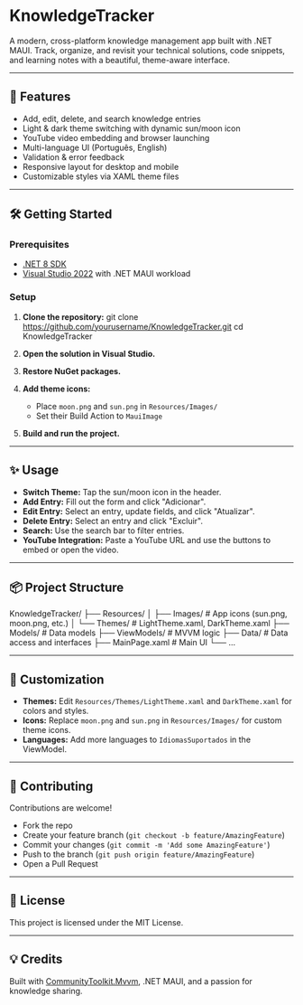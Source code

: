 # KnowledgeTracker

A modern, cross-platform knowledge management app built with .NET MAUI. Track, organize, and revisit your technical solutions, code snippets, and learning notes with a beautiful, theme-aware interface.

---

## 🚀 Features

- Add, edit, delete, and search knowledge entries
- Light & dark theme switching with dynamic sun/moon icon
- YouTube video embedding and browser launching
- Multi-language UI (Português, English)
- Validation & error feedback
- Responsive layout for desktop and mobile
- Customizable styles via XAML theme files

---

## 🛠️ Getting Started

### Prerequisites

- [.NET 8 SDK](https://dotnet.microsoft.com/download/dotnet/8.0)
- [Visual Studio 2022](https://visualstudio.microsoft.com/vs/) with .NET MAUI workload

### Setup

1. **Clone the repository:**
git clone https://github.com/yourusername/KnowledgeTracker.git cd KnowledgeTracker


2. **Open the solution in Visual Studio.**

3. **Restore NuGet packages.**

4. **Add theme icons:**
   - Place `moon.png` and `sun.png` in `Resources/Images/`
   - Set their Build Action to `MauiImage`

5. **Build and run the project.**

---

## ✨ Usage

- **Switch Theme:** Tap the sun/moon icon in the header.
- **Add Entry:** Fill out the form and click "Adicionar".
- **Edit Entry:** Select an entry, update fields, and click "Atualizar".
- **Delete Entry:** Select an entry and click "Excluir".
- **Search:** Use the search bar to filter entries.
- **YouTube Integration:** Paste a YouTube URL and use the buttons to embed or open the video.

---

## 📦 Project Structure

KnowledgeTracker/ ├── Resources/ │   ├── Images/           # App icons (sun.png, moon.png, etc.) │   └── Themes/           # LightTheme.xaml, DarkTheme.xaml ├── Models/               # Data models ├── ViewModels/           # MVVM logic ├── Data/                 # Data access and interfaces ├── MainPage.xaml         # Main UI └── ...


---

## 🧩 Customization

- **Themes:** Edit `Resources/Themes/LightTheme.xaml` and `DarkTheme.xaml` for colors and styles.
- **Icons:** Replace `moon.png` and `sun.png` in `Resources/Images/` for custom theme icons.
- **Languages:** Add more languages to `IdiomasSuportados` in the ViewModel.

---

## 🤝 Contributing

Contributions are welcome!  
- Fork the repo
- Create your feature branch (`git checkout -b feature/AmazingFeature`)
- Commit your changes (`git commit -m 'Add some AmazingFeature'`)
- Push to the branch (`git push origin feature/AmazingFeature`)
- Open a Pull Request

---

## 📄 License

This project is licensed under the MIT License.

---

## 💡 Credits

Built with [CommunityToolkit.Mvvm](https://learn.microsoft.com/en-us/dotnet/communitytoolkit/mvvm/introduction), .NET MAUI, and a passion for knowledge sharing.
